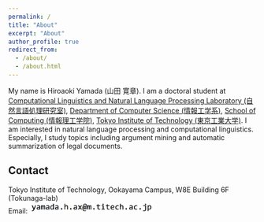 ```yaml
---
permalink: /
title: "About"
excerpt: "About"
author_profile: true
redirect_from: 
  - /about/
  - /about.html
---
```


My name is Hiroaoki Yamada (山田 寛章). I am a doctoral student at [Computational Linguistics and Natural Language Processing Laboratory (自然言語処理研究室)](http://www.cl.c.titech.ac.jp/), [Department of Computer Science (情報工学系)](https://educ.titech.ac.jp/cs/eng/), [School of Computing (情報理工学院)](https://www.titech.ac.jp/english/about/organization/schools/organization04.html), [Tokyo Institute of Technology (東京工業大学)](https://www.titech.ac.jp/english/). 
I am interested in natural language processing and computational linguistics. Especially, I study topics including argument mining and automatic summarization of legal documents.

## Contact
Tokyo Institute of Technology, Ookayama Campus, W8E Building 6F (Tokunaga-lab)  
Email: <img src="/images/eaddress.png" width="250px">

